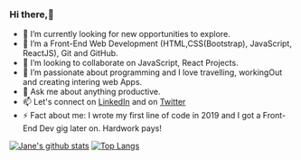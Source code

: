 ### Hi there,👋

- 🔭 I’m currently looking for new opportunities to explore.
- 🌱 I’m a Front-End Web Development (HTML,CSS(Bootstrap), JavaScript, ReactJS), Git and GitHub.
- 👯 I’m looking to collaborate on JavaScript, React Projects.
- 🤔 I’m passionate about programming and I love travelling, workingOut and creating intering web Apps.
- 💬 Ask me about anything productive.
- 📫 Let's connect on [LinkedIn](https://www.linkedin.com/in/rajat-sundriyal-9a4a09133/) and on [Twitter](https://twitter.com/SundriyalRajat)
- ⚡ Fact about me: I wrote my first line of code in 2019 and I got a Front-End Dev gig later on. Hardwork pays!

[![Jane's github stats](https://github-readme-stats.vercel.app/api?username=Georjane&show_icons=true&theme=radical)](https://github.com/Georjane/github-readme-stats) [![Top Langs](https://github-readme-stats.vercel.app/api/top-langs/?username=Georjane&show_icons=true&theme=radical&layout=compact)](https://github.com/Georjane/github-readme-stats)

<!--
**Rajat124/Rajat** is a ✨ _special_ ✨ repository because its `README.md` (this file) appears on your GitHub profile.

Here are some ideas to get you started:

- 🔭 I’m currently working on ...
- 🌱 I’m currently learning ...
- 👯 I’m looking to collaborate on ...
- 🤔 I’m looking for help with ...
- 💬 Ask me about ...
- 📫 How to reach me: ...
- 😄 Pronouns: ...
- ⚡ Fun fact: ...
-->
